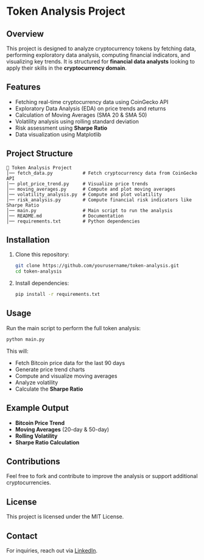 # Token Analysis Project

## Overview
This project is designed to analyze cryptocurrency tokens by fetching data, performing exploratory data analysis, computing financial indicators, and visualizing key trends. It is structured for **financial data analysts** looking to apply their skills in the **cryptocurrency domain**.

## Features
- Fetching real-time cryptocurrency data using CoinGecko API
- Exploratory Data Analysis (EDA) on price trends and returns
- Calculation of Moving Averages (SMA 20 & SMA 50)
- Volatility analysis using rolling standard deviation
- Risk assessment using **Sharpe Ratio**
- Data visualization using Matplotlib

## Project Structure
```
📂 Token Analysis Project
│── fetch_data.py           # Fetch cryptocurrency data from CoinGecko API
│── plot_price_trend.py     # Visualize price trends
│── moving_averages.py      # Compute and plot moving averages
│── volatility_analysis.py  # Compute and plot volatility
│── risk_analysis.py        # Compute financial risk indicators like Sharpe Ratio
│── main.py                 # Main script to run the analysis
│── README.md               # Documentation
│── requirements.txt        # Python dependencies
```

## Installation
1. Clone this repository:
   ```sh
   git clone https://github.com/yourusername/token-analysis.git
   cd token-analysis
   ```
2. Install dependencies:
   ```sh
   pip install -r requirements.txt
   ```

## Usage
Run the main script to perform the full token analysis:
```sh
python main.py
```
This will:
- Fetch Bitcoin price data for the last 90 days
- Generate price trend charts
- Compute and visualize moving averages
- Analyze volatility
- Calculate the **Sharpe Ratio**

## Example Output
- **Bitcoin Price Trend**
- **Moving Averages** (20-day & 50-day)
- **Rolling Volatility**
- **Sharpe Ratio Calculation**

## Contributions
Feel free to fork and contribute to improve the analysis or support additional cryptocurrencies.

## License
This project is licensed under the MIT License.

## Contact
For inquiries, reach out via [LinkedIn](https://www.linkedin.com/in/ankusi/).

